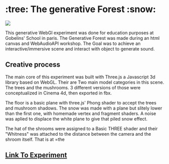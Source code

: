 # :tree: The generative Forest :snow:

<img src='./src/assets/pres.gif'>

This generative WebGl experiment was done for education purposes at Gobelins' School in paris.
The Generative Forest was made during an html canvas and WebAudioAPI workshop.
The Goal was to achieve an interactive/immersive scene and interact with object to generate sound.

## Creative process
The main core of this experiment was built with Three.js a Javascript 3d library based on WebGL.
Their are Two main model categories in this scene. The trees and the mushrooms. 3 different versions of those were conceptualized in Cinema 4d, then exported in fbx. 

The floor is a basic plane with three.js' Phong shader to accept the trees and mushroom shadows.
The snow was made with a plane but slitely lower than the first one, with homemade vertex and fragment shaders. A noise was aplied to displace the white plane to give that piled snow effect.

The hat of the shrooms were assigned to a Basic THREE shader and their "Whitness" was attached to the distance between the camera and the shroom itself. That is at =the 

## <a href="https://www.mariusballot.com/lab/generativeForest/"> Link To Experiment</a>